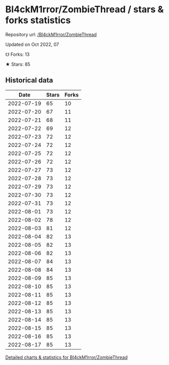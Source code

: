 # Bl4ckM1rror/ZombieThread / stars & forks statistics

Repository url: [/Bl4ckM1rror/ZombieThread](https://github.com/Bl4ckM1rror/ZombieThread)

Updated on Oct 2022, 07

☋ Forks: 13

★ Stars: 85

## Historical data
| Date | Stars | Forks |
|------|-------|-------|
| 2022-07-19 | 65 | 10 | 
| 2022-07-20 | 67 | 11 | 
| 2022-07-21 | 68 | 11 | 
| 2022-07-22 | 69 | 12 | 
| 2022-07-23 | 72 | 12 | 
| 2022-07-24 | 72 | 12 | 
| 2022-07-25 | 72 | 12 | 
| 2022-07-26 | 72 | 12 | 
| 2022-07-27 | 73 | 12 | 
| 2022-07-28 | 73 | 12 | 
| 2022-07-29 | 73 | 12 | 
| 2022-07-30 | 73 | 12 | 
| 2022-07-31 | 73 | 12 | 
| 2022-08-01 | 73 | 12 | 
| 2022-08-02 | 78 | 12 | 
| 2022-08-03 | 81 | 12 | 
| 2022-08-04 | 82 | 13 | 
| 2022-08-05 | 82 | 13 | 
| 2022-08-06 | 82 | 13 | 
| 2022-08-07 | 84 | 13 | 
| 2022-08-08 | 84 | 13 | 
| 2022-08-09 | 85 | 13 | 
| 2022-08-10 | 85 | 13 | 
| 2022-08-11 | 85 | 13 | 
| 2022-08-12 | 85 | 13 | 
| 2022-08-13 | 85 | 13 | 
| 2022-08-14 | 85 | 13 | 
| 2022-08-15 | 85 | 13 | 
| 2022-08-16 | 85 | 13 | 
| 2022-08-17 | 85 | 13 | 


[Detailed charts & statistics for Bl4ckM1rror/ZombieThread](https://reviewgithub.com/rep/Bl4ckM1rror/ZombieThread)
